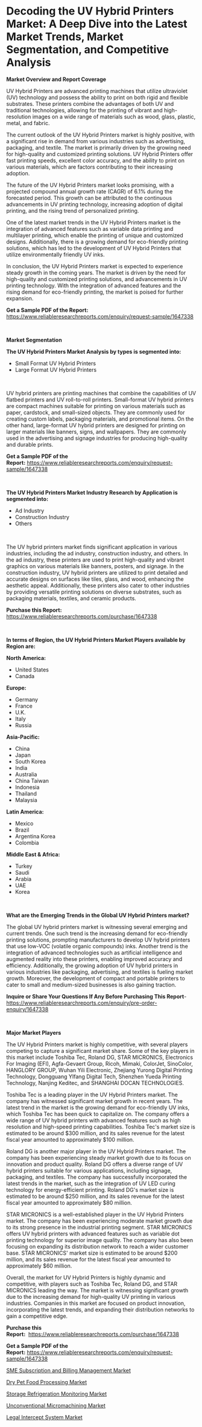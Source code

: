 <p><h1>Decoding the UV Hybrid Printers Market: A Deep Dive into the Latest Market Trends, Market Segmentation, and Competitive Analysis</h1></p><p><strong>Market Overview and Report Coverage</strong></p>
<p><p>UV Hybrid Printers are advanced printing machines that utilize ultraviolet (UV) technology and possess the ability to print on both rigid and flexible substrates. These printers combine the advantages of both UV and traditional technologies, allowing for the printing of vibrant and high-resolution images on a wide range of materials such as wood, glass, plastic, metal, and fabric.</p><p>The current outlook of the UV Hybrid Printers market is highly positive, with a significant rise in demand from various industries such as advertising, packaging, and textile. The market is primarily driven by the growing need for high-quality and customized printing solutions. UV Hybrid Printers offer fast printing speeds, excellent color accuracy, and the ability to print on various materials, which are factors contributing to their increasing adoption.</p><p>The future of the UV Hybrid Printers market looks promising, with a projected compound annual growth rate (CAGR) of 6.1% during the forecasted period. This growth can be attributed to the continuous advancements in UV printing technology, increasing adoption of digital printing, and the rising trend of personalized printing.</p><p>One of the latest market trends in the UV Hybrid Printers market is the integration of advanced features such as variable data printing and multilayer printing, which enable the printing of unique and customized designs. Additionally, there is a growing demand for eco-friendly printing solutions, which has led to the development of UV Hybrid Printers that utilize environmentally friendly UV inks.</p><p>In conclusion, the UV Hybrid Printers market is expected to experience steady growth in the coming years. The market is driven by the need for high-quality and customized printing solutions, and advancements in UV printing technology. With the integration of advanced features and the rising demand for eco-friendly printing, the market is poised for further expansion.</p></p>
<p><strong>Get a Sample PDF of the Report:</strong> <a href="https://www.reliableresearchreports.com/enquiry/request-sample/1647338">https://www.reliableresearchreports.com/enquiry/request-sample/1647338</a></p>
<p>&nbsp;</p>
<p><strong>Market Segmentation</strong></p>
<p><strong>The UV Hybrid Printers Market Analysis by types is segmented into:</strong></p>
<p><ul><li>Small Format UV Hybrid Printers</li><li>Large Format UV Hybrid Printers</li></ul></p>
<p>&nbsp;</p>
<p><p>UV hybrid printers are printing machines that combine the capabilities of UV flatbed printers and UV roll-to-roll printers. Small-format UV hybrid printers are compact machines suitable for printing on various materials such as paper, cardstock, and small-sized objects. They are commonly used for creating custom labels, packaging materials, and promotional items. On the other hand, large-format UV hybrid printers are designed for printing on larger materials like banners, signs, and wallpapers. They are commonly used in the advertising and signage industries for producing high-quality and durable prints.</p></p>
<p><strong>Get a Sample PDF of the Report:</strong>&nbsp;<a href="https://www.reliableresearchreports.com/enquiry/request-sample/1647338">https://www.reliableresearchreports.com/enquiry/request-sample/1647338</a></p>
<p>&nbsp;</p>
<p><strong>The UV Hybrid Printers Market Industry Research by Application is segmented into:</strong></p>
<p><ul><li>Ad Industry</li><li>Construction Industry</li><li>Others</li></ul></p>
<p>&nbsp;</p>
<p><p>The UV hybrid printers market finds significant application in various industries, including the ad industry, construction industry, and others. In the ad industry, these printers are used to print high-quality and vibrant graphics on various materials like banners, posters, and signage. In the construction industry, UV hybrid printers are utilized to print detailed and accurate designs on surfaces like tiles, glass, and wood, enhancing the aesthetic appeal. Additionally, these printers also cater to other industries by providing versatile printing solutions on diverse substrates, such as packaging materials, textiles, and ceramic products.</p></p>
<p><strong>Purchase this Report:</strong>&nbsp; <a href="https://www.reliableresearchreports.com/purchase/1647338">https://www.reliableresearchreports.com/purchase/1647338</a></p>
<p>&nbsp;</p>
<p><strong>In terms of Region, the UV Hybrid Printers Market Players available by Region are:</strong></p>
<p>
    <p> <strong> North America: </strong>
        <ul>
            <li>United States</li>
            <li>Canada</li>
        </ul>
        </p> 
    <p> <strong> Europe: </strong>
        <ul>
            <li>Germany</li>
            <li>France</li>
            <li>U.K.</li>
            <li>Italy</li>
            <li>Russia</li>
        </ul>
        </p> 
    <p> <strong> Asia-Pacific: </strong>
        <ul>
            <li>China</li>
            <li>Japan</li>
            <li>South Korea</li>
            <li>India</li>
            <li>Australia</li>
            <li>China Taiwan</li>
            <li>Indonesia</li>
            <li>Thailand</li>
            <li>Malaysia</li>
        </ul>
        </p> 
    <p> <strong> Latin America: </strong>
        <ul>
            <li>Mexico</li>
            <li>Brazil</li>
            <li>Argentina Korea</li>
            <li>Colombia</li>
        </ul>
        </p> 
    <p> <strong> Middle East & Africa: </strong>
        <ul>
            <li>Turkey</li>
            <li>Saudi</li>
            <li>Arabia</li>
            <li>UAE</li>
            <li>Korea</li>
        </ul>
    </p>
    </p>
<p>&nbsp;</p>
<p><strong>What are the Emerging Trends in the Global UV Hybrid Printers market?</strong></p>
<p><p>The global UV hybrid printers market is witnessing several emerging and current trends. One such trend is the increasing demand for eco-friendly printing solutions, prompting manufacturers to develop UV hybrid printers that use low-VOC (volatile organic compounds) inks. Another trend is the integration of advanced technologies such as artificial intelligence and augmented reality into these printers, enabling improved accuracy and efficiency. Additionally, the growing adoption of UV hybrid printers in various industries like packaging, advertising, and textiles is fueling market growth. Moreover, the development of compact and portable printers to cater to small and medium-sized businesses is also gaining traction.</p></p>
<p><strong>Inquire or Share Your Questions If Any Before Purchasing This Report</strong>- <a href="https://www.reliableresearchreports.com/enquiry/pre-order-enquiry/1647338">https://www.reliableresearchreports.com/enquiry/pre-order-enquiry/1647338</a></p>
<p>&nbsp;</p>
<p><strong>Major Market Players</strong></p>
<p><p>The UV Hybrid Printers market is highly competitive, with several players competing to capture a significant market share. Some of the key players in this market include Toshiba Tec, Roland DG, STAR MICRONICS, Electronics For Imaging (EFI), Agfa-Gevaert Group, Ricoh, Mimaki, ColorJet, SinoColor, HANGLORY GROUP, Wuhan Yili Electronic, Zhejiang Yurong Digital Printing Technology, Dongguang YIfang Digital Tech, Shenzhen Yueda Printing Technology, Nanjing Keditec, and SHANGHAI DOCAN TECHNOLOGIES.</p><p>Toshiba Tec is a leading player in the UV Hybrid Printers market. The company has witnessed significant market growth in recent years. The latest trend in the market is the growing demand for eco-friendly UV inks, which Toshiba Tec has been quick to capitalize on. The company offers a wide range of UV hybrid printers with advanced features such as high resolution and high-speed printing capabilities. Toshiba Tec's market size is estimated to be around $300 million, and its sales revenue for the latest fiscal year amounted to approximately $100 million.</p><p>Roland DG is another major player in the UV Hybrid Printers market. The company has been experiencing steady market growth due to its focus on innovation and product quality. Roland DG offers a diverse range of UV hybrid printers suitable for various applications, including signage, packaging, and textiles. The company has successfully incorporated the latest trends in the market, such as the integration of UV LED curing technology for energy-efficient printing. Roland DG's market size is estimated to be around $250 million, and its sales revenue for the latest fiscal year amounted to approximately $80 million.</p><p>STAR MICRONICS is a well-established player in the UV Hybrid Printers market. The company has been experiencing moderate market growth due to its strong presence in the industrial printing segment. STAR MICRONICS offers UV hybrid printers with advanced features such as variable dot printing technology for superior image quality. The company has also been focusing on expanding its distribution network to reach a wider customer base. STAR MICRONICS' market size is estimated to be around $200 million, and its sales revenue for the latest fiscal year amounted to approximately $60 million.</p><p>Overall, the market for UV Hybrid Printers is highly dynamic and competitive, with players such as Toshiba Tec, Roland DG, and STAR MICRONICS leading the way. The market is witnessing significant growth due to the increasing demand for high-quality UV printing in various industries. Companies in this market are focused on product innovation, incorporating the latest trends, and expanding their distribution networks to gain a competitive edge.</p></p>
<p><strong>Purchase this Report:</strong>&nbsp;&nbsp;<a href="https://www.reliableresearchreports.com/purchase/1647338">https://www.reliableresearchreports.com/purchase/1647338</a></p>
<p></p>
<p><strong>Get a Sample PDF of the Report:</strong>&nbsp;<a href="https://www.reliableresearchreports.com/enquiry/request-sample/1647338">https://www.reliableresearchreports.com/enquiry/request-sample/1647338</a></p>
<p><p><a href="https://medium.com/@saraprifti1917/sme-subscription-and-billing-management-market-furnishes-information-on-market-share-market-0f7cdfaae3f1">SME Subscription and Billing Management Market</a></p><p><a href="https://medium.com/@saraprifti1917/dry-pet-food-processing-market-competitive-analysis-market-trends-and-forecast-to-2030-02a36b0fe075">Dry Pet Food Processing Market</a></p><p><a href="https://medium.com/@saraprifti1917/storage-refrigeration-monitoring-market-size-cagr-trends-2024-2030-c8bd6b432a05">Storage Refrigeration Monitoring Market</a></p><p><a href="https://medium.com/@saraprifti1917/unconventional-micromachining-market-trends-forecast-and-competitive-analysis-to-2030-1b5207d3cf54">Unconventional Micromachining Market</a></p><p><a href="https://medium.com/@saraprifti1917/legal-intercept-system-market-analysis-and-sze-forecasted-for-period-from-2023-to-2030-61ec62ea7e00">Legal Intercept System Market</a></p></p>